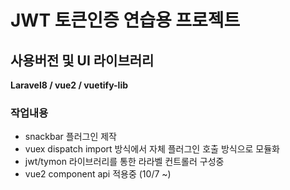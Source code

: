 <h1>JWT 토큰인증 연습용 프로젝트</h1>
<div>
<h2>사용버전 및 UI 라이브러리</h2>
<strong>Laravel8 / vue2 / vuetify-lib</strong>
</div>
    
<h3>작업내용</h3>
<ul>
    <li> snackbar 플러그인 제작</li>
    <li> vuex dispatch import 방식에서 자체 플러그인 호출 방식으로 모듈화</li>
    <li> jwt/tymon 라이브러리를 통한 라라벨 컨트롤러 구성중</li>
    <li> vue2 component api 적용중 (10/7 ~)</li>        
</ul>


